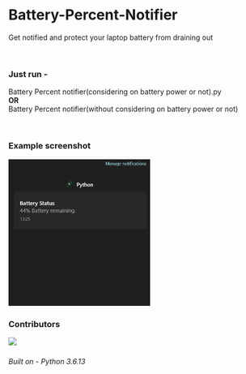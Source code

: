 # Battery-Percent-Notifier
Get notified and protect your laptop battery from draining out

<br>

### Just run - 
Battery Percent notifier(considering on battery power or not).py <br><b> OR </b><br> Battery Percent notifier(without considering on battery power or not)

<br>

### Example screenshot
<img width="280" src="https://github.com/SarthakKeshari/Battery-Percent-Notifier/blob/main/Example_Screenshot.png">

<br>

### Contributors

[![](https://github.com/SarthakKeshari.png?size=50)](https://github.com/SarthakKeshari)


###### Built on - Python 3.6.13
